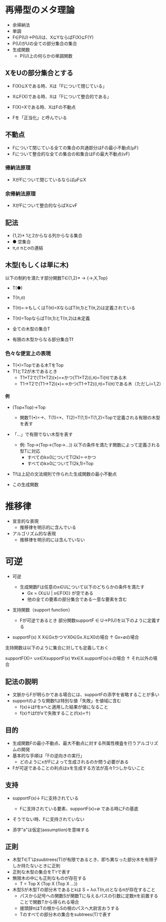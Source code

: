 # 再帰型のメタ理論
- 余帰納法
- 単調
- F∈P(U)->P(U)は、X⊆YならばF(X)⊆F(Y)
- P(U)がUの全ての部分集合の集合
- 生成関数
  - P(U)上の何らかの単調関数

## XをUの部分集合とする
- F(X)⊆Xである時、Xは「Fについて閉じている」
- X⊆F(X)である時、Xは「Fについて整合的である」
- F(X)=Xである時、XはFの不動点

- Fを「正当化」と呼んでいる

## 不動点
- Fについて閉じている全ての集合の共通部分はFの最小不動点(μF)
- Fについて整合的な全ての集合の和集合はFの最大不動点(vF)

### 帰納法原理
- XがFについて閉じているならばμF⊆X

### 余帰納法原理
- XがFについて整合的ならばX⊆vF

## 記法
- {1,2}*     1と2からなる列からなる集合
- ●          空集合
- π,σ        πとσの連結

## 木型(もしくは単に木)
以下の制約を満たす部分関数T∈{1,2}* -> {->,X,Top}
- T(●)
- T(π,σ)
- T(π)=->もしくはT(π)=XならばT(π,1)とT(π,2)は定義されている
- T(π)=TopならばT(π,1)とT(π,2)は未定義

- 全ての木型の集合T
- 有限の木型からなる部分集合Tf

### 色々な便宜上の表現
- T(•)=Topである木TをTop
- T1とT2が木であるとき
  - T1×T2で(T1×T2)(•)=×かつ(T1×T2)(i,π)=Ti(π)である木
  - T1→T2で(T1→T2)(•)=→かつ(T1→T2)(i,π)=Ti(π)である木（ただしi=1,2）

#### 例
- (Top×Top)→Top
  - 関数T(•)=→、T(1)=×、T(2)=T(1,1)=T(1,2)=Topで定義される有限の木型を表す

- 「...」で有限でない木型を表す
  - 例: Top→(Top→(Top→...)) 以下の条件を満たす関数によって定義される型Tに対応
    - すべてのk≥0についてT(2k)=→かつ
    - すべてのk≥0についてT(2k,1)=Top


- Tfは上記の文法規則で作られた生成関数の最小不動点
- この生成関数

# 推移律
- 宣言的な表現
  - 推移律を明示的に含んでいる
- アルゴリズム的な表現
  - 推移律を明示的には含んでいない

# 可逆
- 可逆
  - 生成関数Fは任意のx∈Uについて以下のどちらかの条件を満たす
    - Gx = {X⊆U | x∈F(X)} が空である
    - 他の全ての要素の部分集合である一意な要素を含む

- 支持関数（support function）
  - Fが可逆であるとき
部分関数supportF ∈ U->P(U)を以下のように定義する

- supportF(x)
  X X∈Gxかつ∀X0∈Gx.X⊆X0の場合
  ↑ Gx=∅の場合
  
支持関数は以下のように集合に対しても定義しておく

supportF(X)=
∪x∈XsupportF(x) ∀x∈X.supportF(x)↓の場合
↑               それ以外の場合

## 記法の説明
- 文脈からFが明らかである場合には、supportFの添字を省略することが多い
- supportのような関数fは特別な値「失敗」を値域に含む
  - f(x)↓はfをxへと適用した結果が値になること
  - f(x)↑はfがxで失敗すること(f(x)=↑)

## 目的
- 生成関数Fの最小不動点、最大不動点に対する所属性検査を行うアルゴリズムの開発
- 基本的な手順は「Fの逆向きの実行」
  - どのようにxがFによって生成されるのか問う必要がある
- Fが可逆であることの利点はxを生成する方法が高々1つしかないこと

## 支持
- supportF(x)↓ Fに支持されている
  - Fに支持されている要素、supportF(x)=∅ である時にFの基底
- そうでない時、Fに支持されていない

- 添字"a"は仮定(assumption)を意味する

## 正則
- 木型T∈T'はsuubtrees(T)が有限であるとき、即ち異なった部分木を有限子しか持たないときに正則
- 正則な木型の集合をT'rで表す
- 無限木の中にも正則なものが存在する
  - T = Top X (Top X (Top X ...))
- 木型Sが木型Tの部分木であるとkは S = λσ.T(π,σ)となるπが存在すること
  - パスから記号への関数Sが関数Tに与えるパスの引数に定数πを前置することで関数Tから得られる場合
  - 接頭辞πはTの根からSの根のパスへ大尉言おうする
  - Tのすべての部分木の集合をsubtrees(T)で表す

